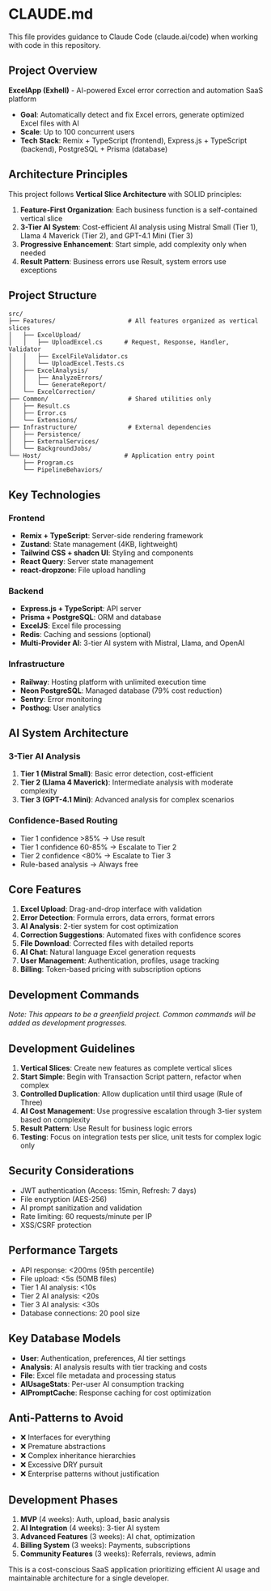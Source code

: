 # CLAUDE.md

This file provides guidance to Claude Code (claude.ai/code) when working with code in this repository.

## Project Overview

**ExcelApp (Exhell)** - AI-powered Excel error correction and automation SaaS platform
- **Goal**: Automatically detect and fix Excel errors, generate optimized Excel files with AI
- **Scale**: Up to 100 concurrent users  
- **Tech Stack**: Remix + TypeScript (frontend), Express.js + TypeScript (backend), PostgreSQL + Prisma (database)

## Architecture Principles

This project follows **Vertical Slice Architecture** with SOLID principles:

1. **Feature-First Organization**: Each business function is a self-contained vertical slice
2. **3-Tier AI System**: Cost-efficient AI analysis using Mistral Small (Tier 1), Llama 4 Maverick (Tier 2), and GPT-4.1 Mini (Tier 3)
3. **Progressive Enhancement**: Start simple, add complexity only when needed
4. **Result Pattern**: Business errors use Result<T>, system errors use exceptions

## Project Structure

```
src/
├── Features/                    # All features organized as vertical slices
│   ├── ExcelUpload/
│   │   ├── UploadExcel.cs      # Request, Response, Handler, Validator
│   │   ├── ExcelFileValidator.cs
│   │   └── UploadExcel.Tests.cs
│   ├── ExcelAnalysis/
│   │   ├── AnalyzeErrors/
│   │   └── GenerateReport/
│   └── ExcelCorrection/
├── Common/                      # Shared utilities only
│   ├── Result.cs
│   ├── Error.cs
│   └── Extensions/
├── Infrastructure/              # External dependencies
│   ├── Persistence/
│   ├── ExternalServices/
│   └── BackgroundJobs/
└── Host/                       # Application entry point
    ├── Program.cs
    └── PipelineBehaviors/
```

## Key Technologies

### Frontend
- **Remix + TypeScript**: Server-side rendering framework
- **Zustand**: State management (4KB, lightweight)
- **Tailwind CSS + shadcn UI**: Styling and components
- **React Query**: Server state management
- **react-dropzone**: File upload handling

### Backend  
- **Express.js + TypeScript**: API server
- **Prisma + PostgreSQL**: ORM and database
- **ExcelJS**: Excel file processing
- **Redis**: Caching and sessions (optional)
- **Multi-Provider AI**: 3-tier AI system with Mistral, Llama, and OpenAI

### Infrastructure
- **Railway**: Hosting platform with unlimited execution time
- **Neon PostgreSQL**: Managed database (79% cost reduction)
- **Sentry**: Error monitoring
- **Posthog**: User analytics

## AI System Architecture

### 3-Tier AI Analysis
1. **Tier 1 (Mistral Small)**: Basic error detection, cost-efficient
2. **Tier 2 (Llama 4 Maverick)**: Intermediate analysis with moderate complexity
3. **Tier 3 (GPT-4.1 Mini)**: Advanced analysis for complex scenarios

### Confidence-Based Routing
- Tier 1 confidence >85% → Use result
- Tier 1 confidence 60-85% → Escalate to Tier 2
- Tier 2 confidence <80% → Escalate to Tier 3
- Rule-based analysis → Always free

## Core Features

1. **Excel Upload**: Drag-and-drop interface with validation
2. **Error Detection**: Formula errors, data errors, format errors
3. **AI Analysis**: 2-tier system for cost optimization  
4. **Correction Suggestions**: Automated fixes with confidence scores
5. **File Download**: Corrected files with detailed reports
6. **AI Chat**: Natural language Excel generation requests
7. **User Management**: Authentication, profiles, usage tracking
8. **Billing**: Token-based pricing with subscription options

## Development Commands

*Note: This appears to be a greenfield project. Common commands will be added as development progresses.*

## Development Guidelines

1. **Vertical Slices**: Create new features as complete vertical slices
2. **Start Simple**: Begin with Transaction Script pattern, refactor when complex
3. **Controlled Duplication**: Allow duplication until third usage (Rule of Three)
4. **AI Cost Management**: Use progressive escalation through 3-tier system based on complexity
5. **Result Pattern**: Use Result<T> for business logic errors
6. **Testing**: Focus on integration tests per slice, unit tests for complex logic only

## Security Considerations

- JWT authentication (Access: 15min, Refresh: 7 days)
- File encryption (AES-256)
- AI prompt sanitization and validation
- Rate limiting: 60 requests/minute per IP
- XSS/CSRF protection

## Performance Targets

- API response: <200ms (95th percentile)
- File upload: <5s (50MB files)
- Tier 1 AI analysis: <10s  
- Tier 2 AI analysis: <20s
- Tier 3 AI analysis: <30s
- Database connections: 20 pool size

## Key Database Models

- **User**: Authentication, preferences, AI tier settings
- **Analysis**: AI analysis results with tier tracking and costs
- **File**: Excel file metadata and processing status
- **AIUsageStats**: Per-user AI consumption tracking
- **AIPromptCache**: Response caching for cost optimization

## Anti-Patterns to Avoid

- ❌ Interfaces for everything
- ❌ Premature abstractions  
- ❌ Complex inheritance hierarchies
- ❌ Excessive DRY pursuit
- ❌ Enterprise patterns without justification

## Development Phases

1. **MVP** (4 weeks): Auth, upload, basic analysis
2. **AI Integration** (4 weeks): 3-tier AI system
3. **Advanced Features** (3 weeks): AI chat, optimization
4. **Billing System** (3 weeks): Payments, subscriptions
5. **Community Features** (3 weeks): Referrals, reviews, admin

This is a cost-conscious SaaS application prioritizing efficient AI usage and maintainable architecture for a single developer.